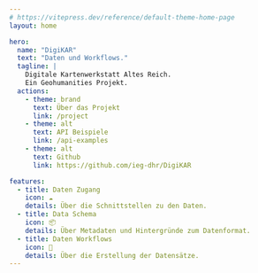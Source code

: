 ```yaml
---
# https://vitepress.dev/reference/default-theme-home-page
layout: home

hero:
  name: "DigiKAR"
  text: "Daten und Workflows."
  tagline: |
    Digitale Kartenwerkstatt Altes Reich.
    Ein Geohumanities Projekt.
  actions:
    - theme: brand
      text: Über das Projekt
      link: /project
    - theme: alt
      text: API Beispiele
      link: /api-examples
    - theme: alt
      text: Github
      link: https://github.com/ieg-dhr/DigiKAR

features:
  - title: Daten Zugang
    icon: ☁️
    details: Über die Schnittstellen zu den Daten.
  - title: Data Schema
    icon: 📦
    details: Über Metadaten und Hintergründe zum Datenformat.
  - title: Daten Workflows
    icon: 🔧
    details: Über die Erstellung der Datensätze.
---
```

